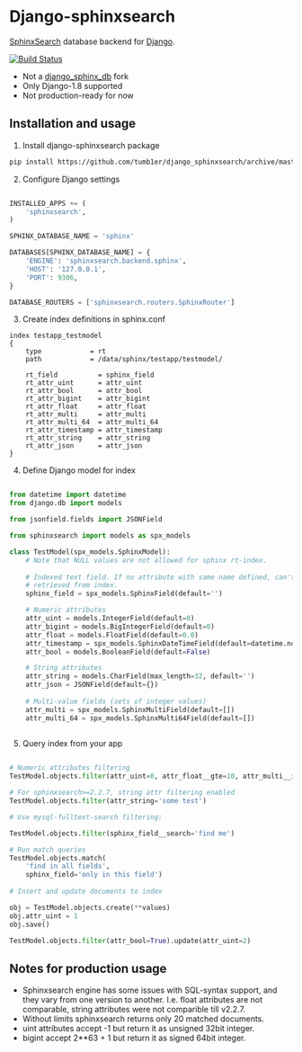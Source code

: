 Django-sphinxsearch
===================

[SphinxSearch](http://sphinxsearch.com) database backend for [Django](https://www.djangoproject.com/).

[![Build Status](https://travis-ci.org/tumb1er/django_sphinxsearch.svg)](https://travis-ci.org/tumb1er/django_sphinxsearch)

* Not a [django_sphinx_db](https://github.com/smartfile/django-sphinx-db) fork
* Only Django-1.8 supported
* Not production-ready for now

Installation and usage
----------------------

1. Install django-sphinxsearch package
```sh
pip install https://github.com/tumb1er/django_sphinxsearch/archive/master.zip
```

2. Configure Django settings
```python

INSTALLED_APPS += (
    'sphinxsearch',
)

SPHINX_DATABASE_NAME = 'sphinx'

DATABASES[SPHINX_DATABASE_NAME] = {
    'ENGINE': 'sphinxsearch.backend.sphinx',
    'HOST': '127.0.0.1',
    'PORT': 9306,
}

DATABASE_ROUTERS = ['sphinxsearch.routers.SphinxRouter']

```

3. Create index definitions in sphinx.conf
```
index testapp_testmodel
{
	type			= rt
	path			= /data/sphinx/testapp/testmodel/

	rt_field          = sphinx_field
    rt_attr_uint      = attr_uint
    rt_attr_bool      = attr_bool
    rt_attr_bigint    = attr_bigint
    rt_attr_float     = attr_float
    rt_attr_multi     = attr_multi
    rt_attr_multi_64  = attr_multi_64
    rt_attr_timestamp = attr_timestamp
    rt_attr_string    = attr_string
    rt_attr_json      = attr_json
}
```

4. Define Django model for index
```python

from datetime import datetime
from django.db import models

from jsonfield.fields import JSONField

from sphinxsearch import models as spx_models

class TestModel(spx_models.SphinxModel):
    # Note that NULL values are not allowed for sphinx rt-index.
    
    # Indexed text field. If no attribute with same name defined, can't be
    # retrieved from index.
    sphinx_field = spx_models.SphinxField(default='')

    # Numeric attributes
    attr_uint = models.IntegerField(default=0)
    attr_bigint = models.BigIntegerField(default=0)
    attr_float = models.FloatField(default=0.0)
    attr_timestamp = spx_models.SphinxDateTimeField(default=datetime.now)
    attr_bool = models.BooleanField(default=False)

    # String attributes
    attr_string = models.CharField(max_length=32, default='')
    attr_json = JSONField(default={})
    
    # Multi-value fields (sets of integer values)
    attr_multi = spx_models.SphinxMultiField(default=[])
    attr_multi_64 = spx_models.SphinxMulti64Field(default=[])
    
```

5. Query index from your app

```python

# Numeric attributes filtering
TestModel.objects.filter(attr_uint=0, attr_float__gte=10, attr_multi__in=[1, 2])

# For sphinxsearch>=2.2.7, string attr filtering enabled
TestModel.objects.filter(attr_string='some test')

# Use mysql-fulltext-search filtering:

TestModel.objects.filter(sphinx_field__search='find me')

# Run match queries
TestModel.objects.match(
    'find in all fields', 
    sphinx_field='only in this field')
    
# Insert and update documents to index

obj = TestModel.objects.create(**values)
obj.attr_uint = 1
obj.save()

TestModel.objects.filter(attr_bool=True).update(attr_uint=2)

```

Notes for production usage
--------------------------

* Sphinxsearch engine has some issues with SQL-syntax support, and they vary 
from one version to another. I.e. float attributes are not comparable, 
string attributes were not comparible till v2.2.7.
* Without limits sphinxsearch returns only 20 matched documents.
* uint attributes accept -1 but return it as unsigned 32bit integer.
* bigint accept 2**63 + 1 but return it as signed 64bit integer.


